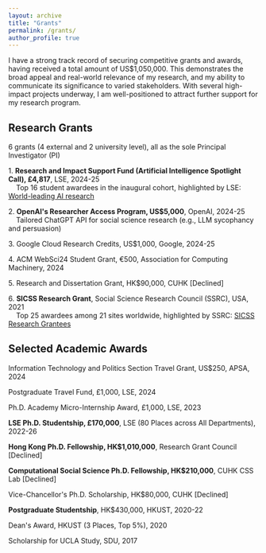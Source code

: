 ```yaml
---
layout: archive
title: "Grants"
permalink: /grants/
author_profile: true
---
```


I have a strong track record of securing competitive grants and awards, having received a total amount of US$1,050,000. This demonstrates the broad appeal and real-world relevance of my research, and my ability to communicate its significance to varied stakeholders. With several high-impact projects underway, I am well-positioned to attract further support for my research program.

## Research Grants
6 grants (4 external and 2 university level), all as the sole Principal Investigator (PI)

1\. **Research and Impact Support Fund (Artificial Intelligence Spotlight Call), £4,817**, LSE, 2024-25  
&nbsp;&nbsp;&nbsp;&nbsp;Top 16 student awardees in the inaugural cohort, highlighted by LSE: [World-leading AI research](https://www.lse.ac.uk/DSI/AI/risf-projects)

2\. **OpenAI's Researcher Access Program, US$5,000**, OpenAI, 2024-25  
&nbsp;&nbsp;&nbsp;&nbsp;Tailored ChatGPT API for social science research (e.g., LLM sycophancy and persuasion)

3\. Google Cloud Research Credits, US$1,000, Google, 2024-25

4\. ACM WebSci24 Student Grant, €500, Association for Computing Machinery, 2024

5\. Research and Dissertation Grant, HK$90,000, CUHK [Declined]

6\. **SICSS Research Grant**, Social Science Research Council (SSRC), USA, 2021  
&nbsp;&nbsp;&nbsp;&nbsp;Top 25 awardees among 21 sites worldwide, highlighted by SSRC: [SICSS Research Grantees](https://www.ssrc.org/programs/digital-culture/the-summer-institutes-in-computational-social-science/sicss-research-grantees/)

## Selected Academic Awards

Information Technology and Politics Section Travel Grant, US$250, APSA, 2024

Postgraduate Travel Fund, £1,000, LSE, 2024

Ph.D. Academy Micro-Internship Award, £1,000, LSE, 2023

**LSE Ph.D. Studentship, £170,000**, LSE (80 Places across All Departments), 2022-26

**Hong Kong Ph.D. Fellowship, HK$1,010,000**, Research Grant Council [Declined]

**Computational Social Science Ph.D. Fellowship, HK$210,000**, CUHK CSS Lab [Declined]

Vice-Chancellor's Ph.D. Scholarship, HK$80,000, CUHK [Declined]

**Postgraduate Studentship**, HK$430,000, HKUST, 2020-22

Dean's Award, HKUST (3 Places, Top 5%), 2020

Scholarship for UCLA Study, SDU, 2017
